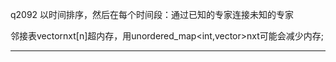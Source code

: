 q2092 以时间排序，然后在每个时间段：通过已知的专家连接未知的专家

邻接表vector<int>nxt[n]超内存，用unordered_map<int,vector<int>>nxt可能会减少内存;
***
